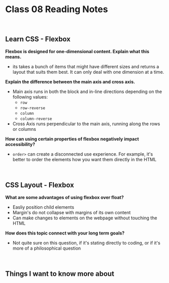 # Class 08 Reading Notes

<br>

## Learn CSS - Flexbox

**Flexbox is designed for one-dimensional content. Explain what this means.**

- its takes a bunch of items that might have different sizes and returns a layout that suits them best. It can only deal with one dimension at a time.

**Explain the difference between the main axis and cross axis.**

- Main axis runs in both the block and in-line directions depending on the following values: 
  - <code>row</code>
  - <code>row-reverse</code>
  - <code>column</code>
  - <code>column-reverse</code>
- Cross Axis runs perpendicular to the main axis, running along the rows or columns

**How can using certain properties of flexbox negatively impact accessibility?**

- <code>order></code> can create a disconnected use experience. For example, it's better to order the elements how you want them directly in the HTML

<br>

## CSS Layout - Flexbox

**What are some advantages of using flexbox over float?**

- Easliy position child elements
- Margin's do not collapse with margins of its own content
- Can make changes to elements on the webpage without touching the HTML

**How does this topic connect with your long term goals?**

- Not quite sure on this question, if it's stating directly to coding, or if it's more of a philosophical question

<br>

## Things I want to know more about
